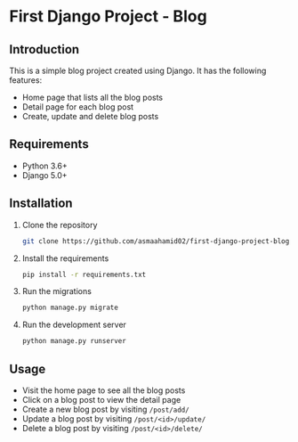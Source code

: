 # First Django Project - Blog

## Introduction

This is a simple blog project created using Django. It has the following features:

- Home page that lists all the blog posts
- Detail page for each blog post
- Create, update and delete blog posts

## Requirements

- Python 3.6+
- Django 5.0+

## Installation

1. Clone the repository

   ```bash
   git clone https://github.com/asmaahamid02/first-django-project-blog
   ```

2. Install the requirements

   ```bash
   pip install -r requirements.txt
   ```

3. Run the migrations

   ```bash
   python manage.py migrate
   ```

4. Run the development server

   ```bash
   python manage.py runserver
   ```

## Usage

- Visit the home page to see all the blog posts
- Click on a blog post to view the detail page
- Create a new blog post by visiting `/post/add/`
- Update a blog post by visiting `/post/<id>/update/`
- Delete a blog post by visiting `/post/<id>/delete/`
